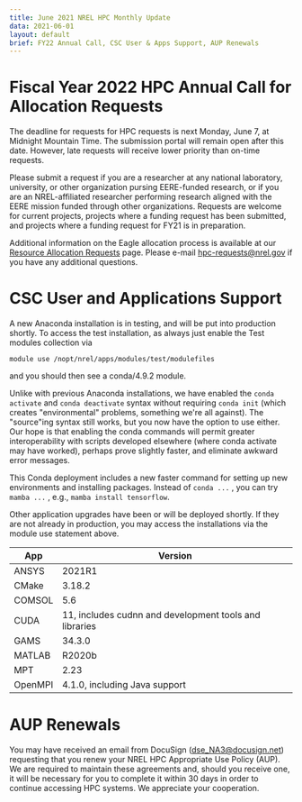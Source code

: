 ```yaml
---
title: June 2021 NREL HPC Monthly Update
data: 2021-06-01
layout: default
brief: FY22 Annual Call, CSC User & Apps Support, AUP Renewals
---
```



# Fiscal Year 2022 HPC Annual Call for Allocation Requests

The deadline for requests for HPC requests is next Monday, June 7, at Midnight Mountain Time. The submission portal will remain open after this date. 
However, late requests will receive lower priority than on-time requests. 

Please submit a request if you are a researcher at any national laboratory, university, or other organization pursing EERE-funded research, or if you 
are an NREL-affiliated researcher performing research aligned with the EERE mission funded through other organizations. Requests are welcome for 
current projects, projects where a funding request has been submitted, and projects where a funding request for FY21 is in preparation.

Additional information on the Eagle allocation process is available at our [Resource Allocation Requests](https://www.nrel.gov/hpc/resource-allocation-requests.html) page.
Please e-mail <hpc-requests@nrel.gov> if you have any additional questions.

# CSC User and Applications Support
A new Anaconda installation is in testing, and will be put into production shortly. To access the test installation, as always just enable the Test modules collection via

`module use /nopt/nrel/apps/modules/test/modulefiles`

and you should then see a conda/4.9.2 module.
   

Unlike with previous Anaconda installations, we have enabled the `conda activate` and `conda deactivate` syntax without requiring `conda init` (which 
creates "environmental" problems, something we're all against). The "source"ing syntax still works, but you now have the option to use either. 
Our hope is that enabling the conda commands will permit greater interoperability with scripts developed elsewhere (where conda activate may have 
worked), perhaps prove slightly faster, and eliminate awkward error messages.

This Conda deployment includes a new faster command for setting up new environments and installing packages. Instead of `conda ...` , 
you can try `mamba ...` , e.g., `mamba install tensorflow`.

Other application upgrades have been or will be deployed shortly. If they are not already in production, you may access the installations via the module use statement above.

|  App    | Version              |
|---------|----------------------|
| ANSYS   | 2021R1      |
| CMake   | 3.18.2      |
| COMSOL  | 5.6         |
| CUDA	  | 11, includes cudnn and development tools and libraries |
| GAMS	  | 34.3.0      |
| MATLAB  | R2020b      |
| MPT	  | 2.23        |
| OpenMPI | 4.1.0, including Java support |


# AUP Renewals
You may have received an email from DocuSign (dse_NA3@docusign.net) requesting that you renew your NREL HPC Appropriate Use Policy (AUP).  We 
are required to maintain these agreements and, should you receive one, it will be necessary for you to complete it within 30 days in order to 
continue accessing HPC systems.  We appreciate your cooperation.
 




